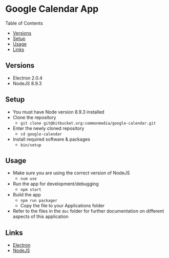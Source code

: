 # Google Calendar App

Table of Contents

- [Versions](#versions)
- [Setup](#setup)
- [Usage](#usage)
- [Links](#links)

## Versions

- Electron 2.0.4
- NodeJS 8.9.3

## Setup

- You must have Node version 8.9.3 installed
- Clone the repository
    - `git clone git@bitbucket.org:commonmedia/google-calendar.git`
- Enter the newly cloned repository
    - `cd google-calendar`
- Install required software & packages
    - `bin/setup`

## Usage

- Make sure you are using the correct version of NodeJS
    - `nvm use`
- Run the app for development/debugging
    - `npm start`
- Build the app
    - `npm run packager`
    - Copy the file to your Applications folder
- Refer to the files in the `doc` folder for further documentation on different aspects of this application

## Links

- [Electron](https://electronjs.org)
- [NodeJS](https://nodejs.org)
